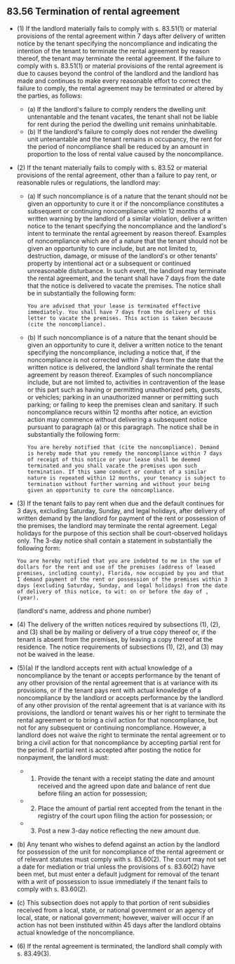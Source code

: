 ## 83.56 Termination of rental agreement
- (1) If the landlord materially fails to comply with s. 83.51(1) or material provisions of the rental agreement within 7 days after delivery of written notice by the tenant specifying the noncompliance and indicating the intention of the tenant to terminate the rental agreement by reason thereof, the tenant may terminate the rental agreement. If the failure to comply with s. 83.51(1) or material provisions of the rental agreement is due to causes beyond the control of the landlord and the landlord has made and continues to make every reasonable effort to correct the failure to comply, the rental agreement may be terminated or altered by the parties, as follows:
  - (a) If the landlord's failure to comply renders the dwelling unit untenantable and the tenant vacates, the tenant shall not be liable for rent during the period the dwelling unit remains uninhabitable.
  - (b) If the landlord's failure to comply does not render the dwelling unit untenantable and the tenant remains in occupancy, the rent for the period of noncompliance shall be reduced by an amount in proportion to the loss of rental value caused by the noncompliance.
- (2) If the tenant materially fails to comply with s. 83.52 or material provisions of the rental agreement, other than a failure to pay rent, or reasonable rules or regulations, the landlord may:
  - (a) If such noncompliance is of a nature that the tenant should not be given an opportunity to cure it or if the noncompliance constitutes a subsequent or continuing noncompliance within 12 months of a written warning by the landlord of a similar violation, deliver a written notice to the tenant specifying the noncompliance and the landlord's intent to terminate the rental agreement by reason thereof. Examples of noncompliance which are of a nature that the tenant should not be given an opportunity to cure include, but are not limited to, destruction, damage, or misuse of the landlord's or other tenants' property by intentional act or a subsequent or continued unreasonable disturbance. In such event, the landlord may terminate the rental agreement, and the tenant shall have 7 days from the date that the notice is delivered to vacate the premises. The notice shall be in substantially the following form:

    ```
    You are advised that your lease is terminated effective immediately. You shall have 7 days from the delivery of this letter to vacate the premises. This action is taken because (cite the noncompliance).
    ```
  - (b) If such noncompliance is of a nature that the tenant should be given an opportunity to cure it, deliver a written notice to the tenant specifying the noncompliance, including a notice that, if the noncompliance is not corrected within 7 days from the date that the written notice is delivered, the landlord shall terminate the rental agreement by reason thereof. Examples of such noncompliance include, but are not limited to, activities in contravention of the lease or this part such as having or permitting unauthorized pets, guests, or vehicles; parking in an unauthorized manner or permitting such parking; or failing to keep the premises clean and sanitary. If such noncompliance recurs within 12 months after notice, an eviction action may commence without delivering a subsequent notice pursuant to paragraph (a) or this paragraph. The notice shall be in substantially the following form:

    ```
    You are hereby notified that (cite the noncompliance). Demand is hereby made that you remedy the noncompliance within 7 days of receipt of this notice or your lease shall be deemed terminated and you shall vacate the premises upon such termination. If this same conduct or conduct of a similar nature is repeated within 12 months, your tenancy is subject to termination without further warning and without your being given an opportunity to cure the noncompliance.
    ```
- (3) If the tenant fails to pay rent when due and the default continues for 3 days, excluding Saturday, Sunday, and legal holidays, after delivery of written demand by the landlord for payment of the rent or possession of the premises, the landlord may terminate the rental agreement. Legal holidays for the purpose of this section shall be court-observed holidays only. The 3-day notice shall contain a statement in substantially the following form:

    ```
    You are hereby notified that you are indebted to me in the sum of dollars for the rent and use of the premises (address of leased premises, including county), Florida, now occupied by you and that I demand payment of the rent or possession of the premises within 3 days (excluding Saturday, Sunday, and legal holidays) from the date of delivery of this notice, to wit: on or before the day of , (year).
    ```
    (landlord's name, address and phone number)
- (4) The delivery of the written notices required by subsections (1), (2), and (3) shall be by mailing or delivery of a true copy thereof or, if the tenant is absent from the premises, by leaving a copy thereof at the residence. The notice requirements of subsections (1), (2), and (3) may not be waived in the lease.
- (5)(a) If the landlord accepts rent with actual knowledge of a noncompliance by the tenant or accepts performance by the tenant of any other provision of the rental agreement that is at variance with its provisions, or if the tenant pays rent with actual knowledge of a noncompliance by the landlord or accepts performance by the landlord of any other provision of the rental agreement that is at variance with its provisions, the landlord or tenant waives his or her right to terminate the rental agreement or to bring a civil action for that noncompliance, but not for any subsequent or continuing noncompliance. However, a landlord does not waive the right to terminate the rental agreement or to bring a civil action for that noncompliance by accepting partial rent for the period. If partial rent is accepted after posting the notice for nonpayment, the landlord must:
  - 1. Provide the tenant with a receipt stating the date and amount received and the agreed upon date and balance of rent due before filing an action for possession;
  - 2. Place the amount of partial rent accepted from the tenant in the registry of the court upon filing the action for possession; or
  - 3. Post a new 3-day notice reflecting the new amount due.
- (b) Any tenant who wishes to defend against an action by the landlord for possession of the unit for noncompliance of the rental agreement or of relevant statutes must comply with s. 83.60(2). The court may not set a date for mediation or trial unless the provisions of s. 83.60(2) have been met, but must enter a default judgment for removal of the tenant with a writ of possession to issue immediately if the tenant fails to comply with s. 83.60(2).
- (c) This subsection does not apply to that portion of rent subsidies received from a local, state, or national government or an agency of local, state, or national government; however, waiver will occur if an action has not been instituted within 45 days after the landlord obtains actual knowledge of the noncompliance.
- (6) If the rental agreement is terminated, the landlord shall comply with s. 83.49(3). 